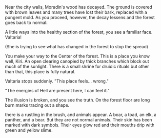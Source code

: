 Near the city walls, Moradin's wood has decayed. The ground is covered with brown leaves and many trees have lost their bark, replaced with a pungent mold. As you proceed, however, the decay lessens and the forest goes back to normal.

A little ways into the healthy section of the forest, you see a familiar face. Valtaria!

(She is trying to see what has changed in the forest to stop the spread)

You make your way to the Center of the forest. This is a place you know well, Kiri. An open clearing canopied by thick branches which block out much of the sunlight. There is a small shrine for druidic rituals but other than that, this place is fully natural.

Valtaria stops suddenly. "This place feels... wrong."

"The energies of Hell are present here, I can feel it."

The illusion is broken, and you see the truth. On the forest floor are long burn marks tracing out a shape.

there is a rustling in the brush, and animals appear. A boar, a toad, an elk, a panther, and a bear. But they are not normal animals. Their skin has been marked with dark symbols. Their eyes glow red and their mouths drip with green and yellow slime.